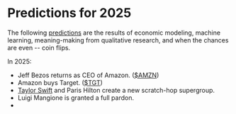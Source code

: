 # Predictions for 2025

The following [predictions](https://www.youtube.com/watch?v=lSPNQ82Sq4E) are the results of economic modeling, machine learning, meaning-making from qualitative research, and when the chances are even -- coin flips.

In 2025:
  
  * Jeff Bezos returns as CEO of Amazon. ([$AMZN][a_amzn])
  * Amazon buys Target. ([$TGT][a_tgt])
  * [Taylor Swift](https://x.com/taylorswift13) and Paris Hilton create a new scratch-hop supergroup.
  * Luigi Mangione is granted a full pardon.
  * 


[a_tgt]: https://finance.yahoo.com/quote/TGT
[a_amzn]: https://finance.yahoo.com/quote/AMZN
